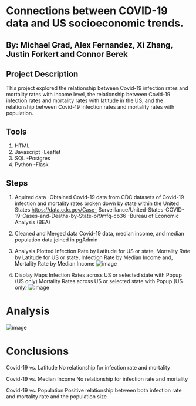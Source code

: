 
# Connections between COVID-19 data and US socioeconomic trends.
## By: Michael Grad, Alex Fernandez, Xi Zhang, Justin Forkert and Connor Berek

## Project Description
This project explored the relationship between Covid-19 infection rates and mortality rates with income level, the
relationship between Covid-19 infection rates and mortality rates with latitude in the US, and the
relationship between Covid-19 infection rates and mortality rates with population.

## Tools 
1. HTML
2. Javascript
   -Leaflet
3. SQL
   -Postgres
5. Python
   -Flask
   
## Steps 
1. Aquired data
   -Obtained Covid-19 data from CDC datasets of Covid-19 infection and mortality rates broken down by state within the United States https://data.cdc.gov/Case-         Surveillance/United-States-COVID-19-Cases-and-Deaths-by-State-o/9mfq-cb36
   -Bureau of Economic Analysis (BEA)

 
3. Cleaned and Merged data
   Covid-19 data, median income, and median population data joined in pgAdmin
4. Analysis
   Plotted Infection Rate by Latitude for US or state, Mortality Rate by Latitude for US or state, Infection Rate by Median Income and,
   Mortality Rate by Median Income
![image](https://user-images.githubusercontent.com/60550835/117167699-7c2d2d80-ad95-11eb-889b-f9bcd499a084.png)

6. Display
Maps
Infection Rates across US or selected state with Popup (US only)
Mortality Rates across US  or selected state with Popup (US only)
![image](https://user-images.githubusercontent.com/60550835/117054520-2cdcf380-ace8-11eb-9e6f-7bb3a9625560.png)

# Analysis
![image](https://user-images.githubusercontent.com/60550835/117140803-cef9eb80-ad7b-11eb-9c73-6e897266569a.png)

# Conclusions
Covid-19 vs. Latitude
                      No relationship for infection rate and mortality

Covid-19 vs. Median Income
No relationship for infection rate and mortality

Covid-19 vs. Population
Positive relationship between both infection rate and mortality rate and the population size
